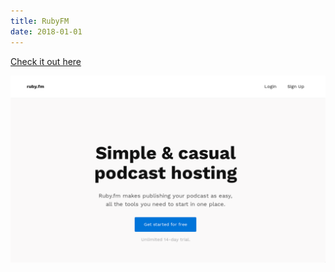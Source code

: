 ```yaml
---
title: RubyFM
date: 2018-01-01
---
```


[Check it out here](https://ruby.fm)

![RubyFM](images/frontpage.png)
